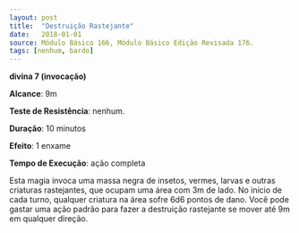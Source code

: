 ```yaml
---
layout: post
title:  "Destruição Rastejante"
date:   2018-01-01
source: Módulo Básico 166, Módulo Básico Edição Revisada 176.
tags: [nenhum, bardo]
---
```


**divina 7 (invocação)**

**Alcance**: 9m

**Teste de Resistência**: nenhum.

**Duração**: 10 minutos

**Efeito**: 1 enxame

**Tempo de Execução**: ação completa

Esta magia invoca uma massa negra de insetos, vermes, larvas e outras criaturas rastejantes, que ocupam uma área com 3m de lado. No início de cada turno, qualquer criatura na área sofre 6d6 pontos de dano.
Você pode gastar uma ação padrão para fazer a destruição rastejante se mover até 9m em qualquer direção.
